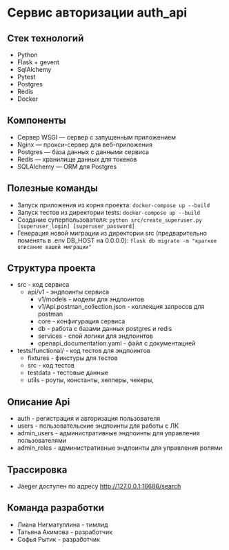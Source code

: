 # Сервис авторизации auth_api
## Стек технологий
* Python
* Flask + gevent
* SqlAlchemy
* Pytest
* Postgres
* Redis
* Docker

## Компоненты
* Cервер WSGI — сервер с запущенным приложением
* Nginx — прокси-сервер для веб-приложения
* Postgres — база данных с данными сервиса
* Redis — хранилище данных для токенов
* SQLAlchemy — ORM для Postgres 

## Полезные команды
* Запуск приложения из корня проекта: `docker-compose up --build`
* Запуск тестов из директории tests: `docker-compose up --build`
* Создание суперпользователя: `python src/create_superuser.py [superuser_login] [superuser_password]`
* Генерация новой миграции из директории src (предварительно поменять в .env DB_HOST на 0.0.0.0): `flask db migrate -m "краткое описание вашей миграции"`

## Структура проекта
* src - код сервиса
  * api/v1 - эндпоинты сервиса
      * v1/models - модели для эндпоинтов
      * v1/Api.postman_collection.json - коллекция запросов для postman
    * core - конфигурация сервиса
    * db - работа с базами данных postgres и redis
    * services - слой логики для эндпоинтов
    * openapi_documentation.yaml - файл с документацией
* tests/functional/ - код тестов для эндпоинтов
  * fixtures - фикстуры для тестов
  * src - код тестов
  * testdata - тестовые данные
  * utils - роуты, константы, хелперы, чекеры, 

## Описание Аpi
* auth - регистрация и авторизация пользователя
* users - пользовательские эндпоинты для работы с ЛК
* admin_users - административные эндпоинты для управления пользователями
* admin_roles - административные эндпоинты для управления ролями

## Трассировка
* Jaeger доступен по адресу http://127.0.0.1:16686/search

## Команда разработки
* Лиана Нигматуллина - тимлид
* Татьяна Акимова - разработчик
* Софья Рытик - разработчик

